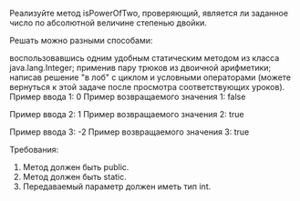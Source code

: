 Реализуйте метод isPowerOfTwo, проверяющий, является ли заданное число по абсолютной величине степенью двойки.

Решать можно разными способами:

воспользовавшись одним удобным статическим методом из класса java.lang.Integer;
применив пару трюков из двоичной арифметики;
написав решение "в лоб" с циклом и условными операторами (можете вернуться к этой задаче после просмотра соответствующих уроков).
Пример ввода 1: 0
Пример возвращаемого значения 1: false
 
Пример ввода 2: 1
Пример возвращаемого значения 2: true
 
Пример ввода 3: -2
Пример возвращаемого значения 3: true
 
Требования:
1. Метод должен быть public.
2. Метод должен быть static.
3. Передаваемый параметр должен иметь тип int.
